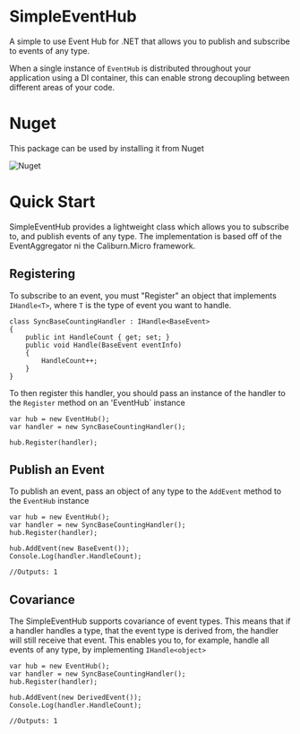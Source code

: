 # SimpleEventHub
A simple to use Event Hub for .NET that allows you to publish and subscribe to events of any type.

When a single instance of `EventHub` is distributed throughout your application using a DI container, this can enable strong decoupling
between different areas of your code.

# Nuget
This package can be used by installing it from Nuget

![Nuget](https://img.shields.io/nuget/v/SimpleEventHub.svg)

# Quick Start
SimpleEventHub provides a lightweight class which allows you to subscribe to, and publish events of any type. The implementation is based off
of the EventAggregator ni the Caliburn.Micro framework.

## Registering
To subscribe to an event, you must "Register" an object that implements `IHandle<T>`, where `T` is the type of event you want to handle.

    class SyncBaseCountingHandler : IHandle<BaseEvent>
    {
        public int HandleCount { get; set; }
        public void Handle(BaseEvent eventInfo)
        {
            HandleCount++;
        }
    }
    
To then register this handler, you should pass an instance of the handler to the `Register` method on an 'EventHub` instance

    var hub = new EventHub();
    var handler = new SyncBaseCountingHandler();
    
    hub.Register(handler);
    
## Publish an Event
To publish an event, pass an object of any type to the `AddEvent` method to the `EventHub` instance

    var hub = new EventHub();
    var handler = new SyncBaseCountingHandler();
    hub.Register(handler);
    
    hub.AddEvent(new BaseEvent());
    Console.Log(handler.HandleCount); 
    
    //Outputs: 1
    
## Covariance
The SimpleEventHub supports covariance of event types. This means that if a handler handles a type, that the event type is derived from,
the handler will still receive that event. This enables you to, for example, handle all events of any type, by implementing `IHandle<object>`

    var hub = new EventHub();
    var handler = new SyncBaseCountingHandler();
    hub.Register(handler);
    
    hub.AddEvent(new DerivedEvent());
    Console.Log(handler.HandleCount); 
    
    //Outputs: 1
